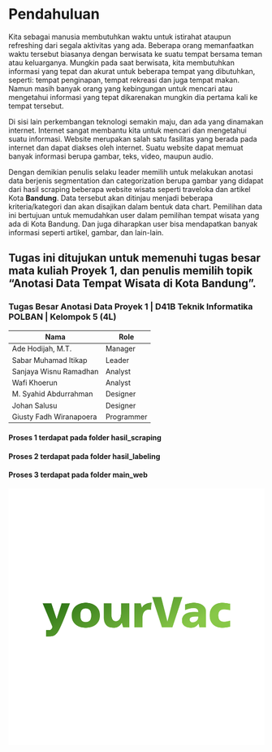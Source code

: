 # Pendahuluan

Kita sebagai manusia membutuhkan waktu untuk istirahat ataupun refreshing dari segala aktivitas yang ada. Beberapa orang memanfaatkan waktu tersebut biasanya dengan berwisata ke suatu tempat bersama teman atau keluarganya. Mungkin pada saat berwisata, kita membutuhkan informasi yang tepat dan akurat untuk beberapa tempat yang dibutuhkan, seperti: tempat penginapan, tempat rekreasi dan juga tempat makan. Namun masih banyak orang yang kebingungan untuk mencari atau mengetahui informasi yang tepat dikarenakan mungkin dia pertama kali ke tempat tersebut. 

Di sisi lain perkembangan teknologi semakin maju, dan ada yang dinamakan internet. Internet sangat membantu kita untuk mencari dan mengetahui suatu informasi. Website merupakan salah satu fasilitas yang berada pada internet dan dapat diakses oleh internet. Suatu website dapat memuat banyak informasi berupa gambar, teks, video, maupun audio.

Dengan demikian penulis selaku leader memilih untuk melakukan anotasi data berjenis segmentation dan categorization berupa gambar yang didapat dari hasil scraping beberapa website wisata seperti traveloka dan artikel Kota <b>Bandung</b>. Data tersebut akan ditinjau menjadi beberapa kriteria/kategori dan akan disajikan dalam bentuk data chart. Pemilihan data ini bertujuan untuk memudahkan user dalam pemilihan tempat wisata yang ada di Kota Bandung. Dan juga diharapkan user bisa mendapatkan banyak informasi seperti artikel, gambar, dan lain-lain.

## Tugas ini ditujukan untuk memenuhi tugas besar mata kuliah Proyek 1, dan penulis memilih topik “Anotasi Data Tempat Wisata di Kota Bandung”.

### Tugas Besar Anotasi Data Proyek 1 | D41B Teknik Informatika POLBAN | Kelompok 5 (4L)

| Nama                    | Role       |
| ----------------------- | ---------- |
| Ade Hodijah, M.T.       | Manager    |
| Sabar Muhamad Itikap    | Leader     |
| Sanjaya Wisnu Ramadhan  | Analyst    |
| Wafi Khoerun            | Analyst    |
| M. Syahid Abdurrahman   | Designer   |
| Johan Salusu            | Designer   |
| Giusty Fadh Wiranapoera | Programmer |

#### Proses 1 terdapat pada folder hasil_scraping
#### Proses 2 terdapat pada folder hasil_labeling
#### Proses 3 terdapat pada folder main_web

![Logo yourVac](main_web/img/logo/profile.png)
